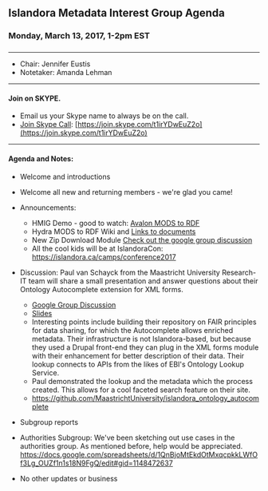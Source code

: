 ## Islandora Metadata Interest Group Agenda
### Monday, March 13, 2017, 1-2pm EST
### 
---
* Chair: Jennifer Eustis
* Notetaker: Amanda Lehman  

---

#### Join on SKYPE.  
* Email us your Skype name to always be on the call.
* [Join Skype Call](https://join.skype.com/t1irYDwEuZ2o): [https://join.skype.com/t1irYDwEuZ2o](https://join.skype.com/t1irYDwEuZ2o)

---

#### Agenda and Notes:
* Welcome and introductions
 * Welcome all new and returning members - we're glad you came! 
* Announcements:  
  * HMIG Demo - good to watch: [Avalon MODS to RDF](https://wiki.duraspace.org/display/hydra/HMIG+Demo+-+Avalon+MODS+to+RDF)  
  * Hydra MODS to RDF Wiki and [Links to documents](https://wiki.duraspace.org/display/hydra/MODS+and+RDF+Descriptive+Metadata+Subgroup) 
  * New Zip Download Module [Check out the google group discussion](https://groups.google.com/forum/#!topic/islandora/zzr0JSemqzk)
  * All the cool kids will be at IslandoraCon: https://islandora.ca/camps/conference2017
* Discussion: Paul van Schayck from the Maastricht University Research-IT team will share a small presentation and answer questions about their Ontology Autocomplete extension for XML forms. 
  * [Google Group Discussion](https://groups.google.com/d/msg/islandora/d0zpvWE4bbg/BWr7Y0f0CAAJ) 
  * [Slides](https://surfdrive.surf.nl/files/index.php/s/OD09HIVI63LsXAx)
  * Interesting points include building their repository on FAIR principles for data sharing, for which the Autocomplete allows enriched metadata. Their infrastructure is not Islandora-based, but because they used a Drupal front-end they can plug in the XML forms module with their enhancement for better description of their data.  Their lookup connects to APIs from the likes of EBI's Ontology Lookup Service.  
  * Paul demonstrated the lookup and the metadata which the process created.  This allows for a cool faceted search feature on their site. 
  * https://github.com/MaastrichtUniversity/islandora_ontology_autocomplete

* Subgroup reports  
 * Authorities Subgroup: We've been sketching out use cases in the authorities group. As mentioned before, help would be appreciated. https://docs.google.com/spreadsheets/d/1QnBjoMtEkdOtMxqcpkkLWfOf3Lg_OUZf1n1s18N9FgQ/edit#gid=1148472637

* No other updates or business
